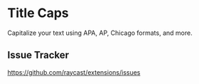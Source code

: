 # Title Caps

Capitalize your text using APA, AP, Chicago formats, and more.

## Issue Tracker

https://github.com/raycast/extensions/issues